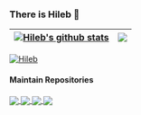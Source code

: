 ### There is Hileb 👋

<!--
**Ecdcaeb/ecdcaeb** is a ✨ _special_ ✨ repository because its `README.md` (this file) appears on your GitHub profile.

Here are some ideas to get you started:

- 🔭 I’m currently working on ...
- 🌱 I’m currently learning ...
- 👯 I’m looking to collaborate on ...
- 🤔 I’m looking for help with ...
- 💬 Ask me about ...
- 📫 How to reach me: ...
- 😄 Pronouns: ...
- ⚡ Fun fact: ...
- ⚡ Total Accesses: [![Hileb](https://count.getloli.com/get/@ecdcaeb?theme=gelbooru)](https://github.com/LoliKingdom)
-->


<a href="https://github.com/anuraghazra/github-readme-stats"><img align="center" src="https://github-readme-stats.vercel.app/api?username=ecdcaeb&show_icons=true&include_all_commits=true&theme=buefy&hide_border=true" alt="Hileb's github stats" /></a> | <a href="https://github.com/anuraghazra/github-readme-stats"><img align="center" src="https://github-readme-stats.vercel.app/api/top-langs/?username=ecdcaeb&layout=compact&theme=buefy&hide_border=true" /></a> |
| ------------- | ------------- |


[![Hileb](https://count.getloli.com/get/@ecdcaeb?theme=gelbooru)](https://github.com/LoliKingdom)


#### Maintain Repositories


<a href="https://github.com/Ecdcaeb/ResourceModLoader">
  <img align="center" src="https://github-readme-stats.vercel.app/api/pin/?username=ecdcaeb&repo=ResourceModLoader&theme=buefy" />
</a>


<a href="https://github.com/Ecdcaeb/CleanroomIDF">
  <img align="center" src="https://github-readme-stats.vercel.app/api/pin/?username=ecdcaeb&repo=CleanroomIDF&theme=buefy" />
</a>

<a href="https://github.com/Ecdcaeb/JavaOctetEditor">
  <img align="center" src="https://github-readme-stats.vercel.app/api/pin/?username=ecdcaeb&repo=JavaOctetEditor&theme=buefy" />
</a>




<a href="https://github.com/Ecdcaeb/OptiRefine">
  <img align="center" src="https://github-readme-stats.vercel.app/api/pin/?username=ecdcaeb&repo=OptiRefine&theme=buefy" />
</a>


